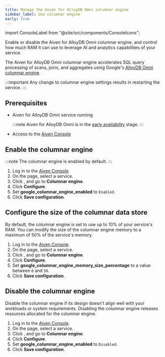 ```yaml
---
title: Manage the Aiven for AlloyDB Omni columnar engine
sidebar_label: Use columnar engine
early: true
---
```


import ConsoleLabel from "@site/src/components/ConsoleIcons";

Enable or disable the Aiven for AlloyDB Omni columnar engine, and control how much RAM it can use to leverage AI and analytics capabilities of your service.

The Aiven for AlloyDB Omni columnar engine accelerates SQL query processing of scans,
joins, and aggregates using Google's
[AlloyDB Omni columnar engine](https://cloud.google.com/alloydb/docs/columnar-engine/about).

:::important
Any change to columnar engine settings results in restarting the service.
:::

## Prerequisites

- Aiven for AlloyDB Omni service running

  :::note
  Aiven for AlloyDB Omni is in the
  [early availability](/docs/platform/concepts/beta_services#early-availability-) stage.
  :::

- Access to the [Aiven Console](https://console.aiven.io/)

## Enable the columnar engine

:::note
The columnar engine is enabled by default.
:::

1. Log in to the [Aiven Console](https://console.aiven.io/).
1. On the <ConsoleLabel name="Services"/> page, select a service.
1. Click <ConsoleLabel name="service settings"/>, and go to **Columnar engine**.
1. Click **Configure**.
1. Set **google_columnar_engine_enabled** to `Enabled`.
1. Click **Save configuration**.

## Configure the size of the columnar data store

By default, the columnar engine is set to use up to 10% of your service's RAM. You can
modify the size of the columnar engine memory to a maximum of 50% of the service's
memory.

1. Log in to the [Aiven Console](https://console.aiven.io/).
1. On the <ConsoleLabel name="Services"/> page, select a service.
1. Click <ConsoleLabel name="service settings"/>, and go to **Columnar engine**.
1. Click **Configure**.
1. Set **google_columnar_engine_memory_size_percentage** to a value between `0` and `50`.
1. Click **Save configuration**.

## Disable the columnar engine

Disable the columnar engine if its design doesn't align well with your workloads or system
requirements. Disabling the columnar engine releases resources allocated for the columnar
engine.

1. Log in to the [Aiven Console](https://console.aiven.io/).
1. On the <ConsoleLabel name="Services"/> page, select a service.
1. Click <ConsoleLabel name="service settings"/>, and go to **Columnar engine**.
1. Click **Configure**.
1. Set **google_columnar_engine_enabled** to `Disabled`.
1. Click **Save configuration**.
